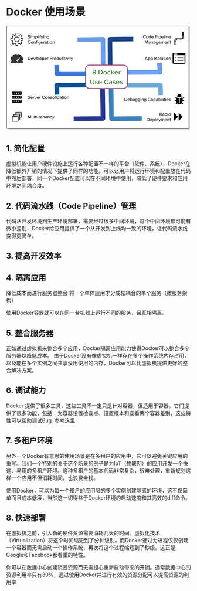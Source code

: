 # Docker 使用场景

![八个使用场景](./a42cae08a92e329e48aa8e1f759fe0e5.png)

## 1. 简化配置

虚拟机能让用户硬件设施上运行各种配置不一样的平台（软件、系统），Docker在降低额外开销的情况下提供了同样的功能。可以让用户将运行环境和配置放在代码中然后部署，同一个Docker配置可以在不同环境中使用，降低了硬件要求和应用环境之间耦合度。

## 2. 代码流水线（Code Pipeline）管理

代码从开发环境到生产环境部署，需要经过很多中间环境，每个中间环境都可能有微小差别，Docker给应用提供了一个从开发到上线均一致的环境，让代码流水线变得更简单。

## 3. 提高开发效率

## 4. 隔离应用

降低成本而进行服务器整合
将一个单体应用才分成松耦合的单个服务（微服务架构）

使用Docker容器就可以在同一台机器上运行不同的服务，且互相隔离。

## 5. 整合服务器

正如通过虚拟机来整合多个应用，Docker隔离应用能力使得Docker可以整合多个服务器以降低成本。
由于Docker没有像虚拟机一样存在多个操作系统内存占用， 以及能在多个实例之间共享没用使用的内存，Docker可以比虚拟机提供更好的整合解决方案。

## 6. 调试能力

Docker 提供了很多工具，这些工具不一定只是针对容器，但适用于容器。它们提供了很多功能，包括：为容器设置检查点、设置版本和查看两个容器差别，这些特性可以帮助调试Bug. 参考[这里](http://flux7.com/blogs/docker/docker-saves-the-day-at-flux7/)

## 7. 多租户环境

另外一个Docker有意思的使用场景是在多租户的应用中，它可以避免关键应用的重写。我们一个特别的关于这个场景的例子是为IoT（物联网）的应用开发一个快速、易用的多租户环境。这种多租户的基本代码非常复杂，很难处理，重新规划这样一个应用不但消耗时间，也浪费金钱。

使用Docker，可以为每一个租户的应用层的多个实例创建隔离的环境，这不仅简单而且成本低廉，当然这一切得益于Docker环境的启动速度和其高效的diff命令。

## 8. 快速部署

在虚拟机之前，引入新的硬件资源需要消耗几天的时间。虚拟化技术（Virtualization）将这个时间缩短到了分钟级别。而Docker通过为进程仅仅创建一个容器而无需启动一个操作系统，再次将这个过程缩短到了秒级。这正是Google和Facebook都看重的特性。

你可以在数据中心创建销毁资源而无需担心重新启动带来的开销。通常数据中心的资源利用率只有30%，通过使用Docker并进行有效的资源分配可以提高资源的利用率
